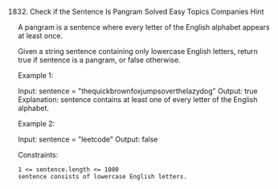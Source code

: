 1832. Check if the Sentence Is Pangram
Solved
Easy
Topics
Companies
Hint

A pangram is a sentence where every letter of the English alphabet appears at least once.

Given a string sentence containing only lowercase English letters, return true if sentence is a pangram, or false otherwise.

 

Example 1:

Input: sentence = "thequickbrownfoxjumpsoverthelazydog"
Output: true
Explanation: sentence contains at least one of every letter of the English alphabet.

Example 2:

Input: sentence = "leetcode"
Output: false

 

Constraints:

    1 <= sentence.length <= 1000
    sentence consists of lowercase English letters.

